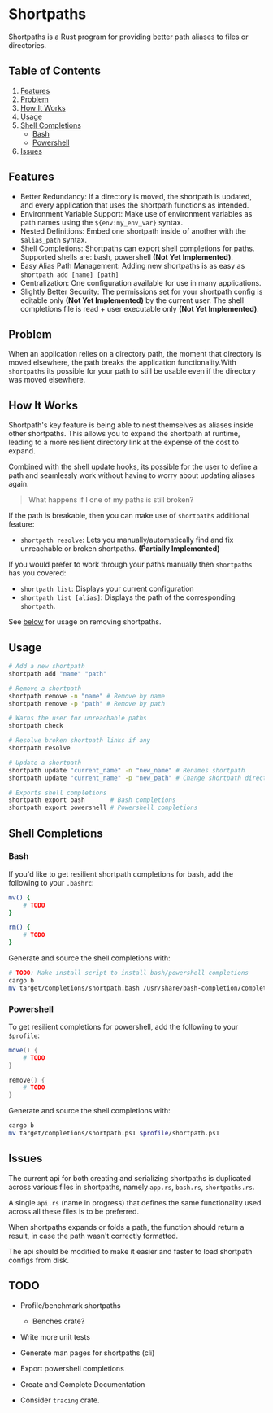 # Shortpaths

Shortpaths is a Rust program for providing better path aliases to files or directories.

## Table of Contents
1. [Features](#features)
2. [Problem](#problem)
3. [How It Works](#how-it-works)
4. [Usage](#usage)
5. [Shell Completions](#shell-completions)
    - [Bash](#bash)
    - [Powershell](#powershell)
6. [Issues](#issues)

## Features

- Better Redundancy: If a directory is moved, the shortpath is updated, and every application that uses the shortpath functions as intended.
- Environment Variable Support: Make use of environment variables as path names using the `${env:my_env_var}` syntax.
- Nested Definitions: Embed one shortpath inside of another with the `$alias_path` syntax.
- Shell Completions: Shortpaths can export shell completions for paths. Supported shells are: bash, powershell **(Not Yet Implemented)**.
- Easy Alias Path Management: Adding new shortpaths is as easy as `shortpath add [name] [path]`
- Centralization: One configuration available for use in many applications.
- Slightly Better Security: The permissions set for your shortpath config is editable only **(Not Yet Implemented)** by the current user.
    The shell completions file is read + user executable only **(Not Yet Implemented)**.

## Problem

When an application relies on a directory path, the moment that directory is moved elsewhere,
the path breaks the application functionality.With `shortpaths` its possible for your
path to still be usable even if the directory was moved elsewhere.

## How It Works

Shortpath's key feature is being able to nest themselves as aliases inside other shortpaths.
This allows you to expand the shortpath at runtime, leading to a more resilient directory link
at the expense of the cost to expand.

Combined with the shell update hooks, its possible for the user to define a path and seamlessly
work without having to worry about updating aliases again.

> What happens if I one of my paths is still broken?

If the path is breakable, then you can make use of `shortpaths` additional feature:
- `shortpath resolve`: Lets you manually/automatically find and fix unreachable or broken shortpaths. **(Partially Implemented)**

If you would prefer to work through your paths manually then `shortpaths` has you covered:
- `shortpath list`: Displays your current configuration
- `shortpath list [alias]`: Displays the path of the corresponding `shortpath`.

See [below](#usage) for usage on removing shortpaths.

## Usage

```bash
# Add a new shortpath
shortpath add "name" "path"

# Remove a shortpath
shortpath remove -n "name" # Remove by name
shortpath remove -p "path" # Remove by path

# Warns the user for unreachable paths
shortpath check

# Resolve broken shortpath links if any
shortpath resolve

# Update a shortpath
shortpath update "current_name" -n "new_name" # Renames shortpath
shortpath update "current_name" -p "new_path" # Change shortpath directory

# Exports shell completions
shortpath export bash       # Bash completions
shortpath export powershell # Powershell completions
```

## Shell Completions

### Bash

If you'd like to get resilient shortpath completions for bash, add the following to your `.bashrc`:

```bash
mv() {
    # TODO
}

rm() {
    # TODO
}
```

Generate and source the shell completions with:

```bash
# TODO: Make install script to install bash/powershell completions
cargo b
mv target/completions/shortpath.bash /usr/share/bash-completion/completions
```

### Powershell

To get resilient completions for powershell, add the following to your `$profile`:

```ps1
move() {
    # TODO
}

remove() {
    # TODO
}
```

Generate and source the shell completions with:

```bash
cargo b
mv target/completions/shortpath.ps1 $profile/shortpath.ps1
```

## Issues

The current api for both creating and serializing shortpaths is duplicated
across various files in shortpaths, namely `app.rs`, `bash.rs`, `shortpaths.rs`.

A single `api.rs` (name in progress) that defines the same functionality used across
all these files is to be preferred.

When shortpaths expands or folds a path, the function should return a result, in case the path wasn't correctly formatted.

The api should be modified to make it easier and faster to load shortpath configs from disk.

## TODO

- Profile/benchmark shortpaths
    - Benches crate?
- Write more unit tests
- Generate man pages for shortpaths (cli)
- Export powershell completions
- Create and Complete Documentation

- Consider `tracing` crate.
